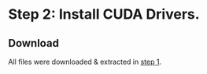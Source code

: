 # Step 2: Install CUDA Drivers.

## Download

All files were downloaded & extracted in [step 1](01_NVIDIA).

## 